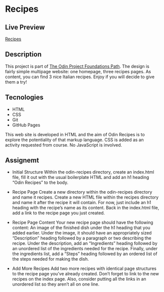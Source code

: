 # Recipes

## Live Preview
[Recipes](https://dak79.github.io/odin-recipes/)

## Description
This project is part of [The Odin Project Foundations Path](https://www.theodinproject.com/lessons/foundations-recipes).
The design is fairly simple multipage website: one homepage, three recipes pages.
As content, you can find 3 nice Italian recipes. Enjoy if you will decide
to give them a try!

## Tecnologies
* HTML
* CSS
* Git
* GitHub Pages

This web site is developed in HTML and the aim of Odin Recipes is to explore
the potentiality of that markup language.
CSS is added as an activity requested from course.
No JavaScript is involved.

## Assignemt
* Initial Structure
Within the odin-recipes directory, create an index.html file, fill it out with the usual boilerplate HTML and add an h1 heading “Odin Recipes” to the body.

* Recipe Page
Create a new directory within the odin-recipes directory and name it recipes.
Create a new HTML file within the recipes directory and name it after the recipe it will contain. 
For now, just include an h1 heading with the recipe’s name as its content.
Back in the index.html file, add a link to the recipe page you just created. 

* Recipe Page Content
Your new recipe page should have the following content:
An image of the finished dish under the h1 heading that you added earlier.
Under the image, it should have an appropriately sized “Description” heading followed by a paragraph or two describing the recipe.
Under the description, add an “Ingredients” heading followed by an unordered list of the ingredients needed for the recipe.
Finally, under the ingredients list, add a “Steps” heading followed by an ordered list of the steps needed for making the dish.

* Add More Recipes
Add two more recipes with identical page structures to the recipe page you’ve already created.
Don’t forget to link to the new recipes on the index page. Also, consider putting all the links in an unordered list so they aren’t all on one line.
